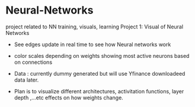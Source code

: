 # Neural-Networks
project related to NN training, visuals, learning
Project 1:
Visual of Neural Networks
- See edges update in real time to see how Neural networks work
- color scales depending on weights showing most active neurons based on connections

- Data : currently dummy generated but will use Yfinance downloadeed data later.
- Plan is to visualize different architectures, activitation functions, layer depth ,...etc effects on how weights change.
